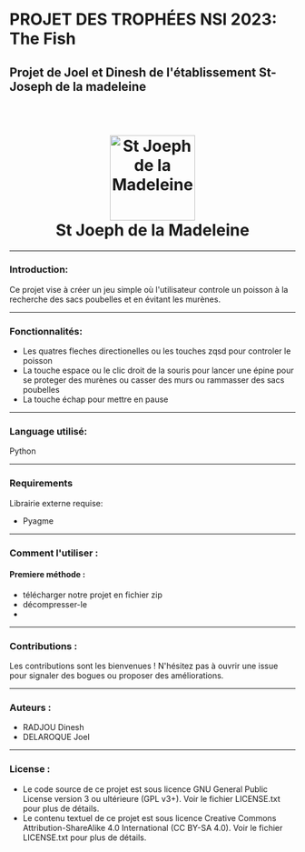 # PROJET DES TROPHÉES NSI 2023: The Fish

## Projet de Joel et Dinesh de l'établissement St-Joseph de la madeleine 
<h1 align="center">
  <br>
  <a href="https://www.stjomadeleine.org/fr/"><img src="https://www.stjomadeleine.org/_2/images/logo-small.png" alt="St Joeph de la Madeleine" width="150"></a>
  <br>
  <b>St Joeph de la Madeleine</b>
</h1>


---
### Introduction: 
Ce projet vise à créer un jeu simple où l'utilisateur controle un poisson à la recherche des sacs poubelles et en évitant les murènes. 

---
### Fonctionnalités:
- Les quatres fleches directionelles ou les touches zqsd pour controler le poisson
- La touche espace ou le clic droit de la souris pour lancer une épine pour se proteger des murènes ou casser des murs ou rammasser des sacs poubelles
- La touche échap pour mettre en pause
---

### Language utilisé:
Python

---
### Requirements

Librairie externe requise:

- Pyagme
---
### Comment l'utiliser :
#### Premiere méthode :
- télécharger notre projet en fichier zip
- décompresser-le
- 



---
### Contributions :
Les contributions sont les bienvenues ! N'hésitez pas à ouvrir une issue pour signaler des bogues ou proposer des améliorations.

---
### Auteurs :
- RADJOU Dinesh
- DELAROQUE Joel

---
### License :
- Le code source de ce projet est sous licence GNU General Public License version 3 ou ultérieure (GPL v3+). Voir le fichier LICENSE.txt pour plus de détails.
- Le contenu textuel de ce projet est sous licence Creative Commons Attribution-ShareAlike 4.0 International (CC BY-SA 4.0). Voir le fichier LICENSE.txt pour plus de détails.
